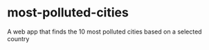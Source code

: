 # most-polluted-cities
A web app that finds the 10 most polluted cities based on a selected country

